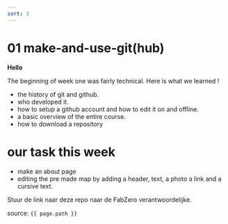 ```yaml
---
sort: 3
---
```


# 01 make-and-use-git(hub)

**Hello**  

The beginning of week one was fairly technical. Here is what we learned !

* the history of git and github.
* who developed it.
* how to setup a github account and how to edit it on and offline. 
* a basic overview of the entire course.
* how to download a repository 

# our task this week 

* make an about page
* editing the pre made map by adding a header, text, a photo a link and a cursive text.

Stuur de link naar deze repo naar de FabZero verantwoordelijke.

source: `{{ page.path }}`
